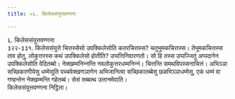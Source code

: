 ```yaml
---
title: ०६. किलेससंयुत्तवण्णना

---
```

६. किलेससंयुत्तवण्णना  
३२२-३३१. किलेससंयुत्ते चित्तस्सेसो उपक्‍किलेसोति कतरचित्तस्स? चतुभूमकचित्तस्स। तेभूमकचित्तस्स ताव होतु, लोकुत्तरस्स कथं उपक्‍किलेसो होतीति? उप्पत्तिनिवारणतो। सो हि तस्स उप्पज्‍जितुं अप्पदानेन उपक्‍किलेसोति वेदितब्बो। नेक्खम्मनिन्‍नन्ति नवलोकुत्तरधम्मनिन्‍नं। चित्तन्ति समथविपस्सनाचित्तं। अभिञ्‍ञा सच्छिकरणीयेसु धम्मेसूति पच्‍चवेक्खणञाणेन अभिजानित्वा सच्छिकातब्बेसु छळभिञ्‍ञाधम्मेसु, एकं धम्मं वा गण्हन्तेन नेक्खम्मन्ति गहेतब्बं। सेसं सब्बत्थ उत्तानमेवाति।  
किलेससंयुत्तवण्णना निट्ठिता।  